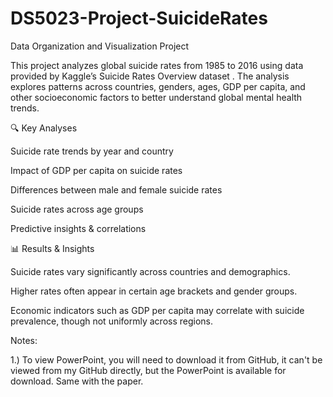 # DS5023-Project-SuicideRates
Data Organization and Visualization Project

This project analyzes global suicide rates from 1985 to 2016 using data provided by Kaggle’s Suicide Rates Overview dataset
.
The analysis explores patterns across countries, genders, ages, GDP per capita, and other socioeconomic factors to better understand global mental health trends.


🔍 Key Analyses

Suicide rate trends by year and country

Impact of GDP per capita on suicide rates

Differences between male and female suicide rates

Suicide rates across age groups

Predictive insights & correlations

📊 Results & Insights

Suicide rates vary significantly across countries and demographics.

Higher rates often appear in certain age brackets and gender groups.

Economic indicators such as GDP per capita may correlate with suicide prevalence, though not uniformly across regions.

Notes:

1.) To view PowerPoint, you will need to download it from GitHub, it can't be viewed from my GitHub directly, but the PowerPoint is available for download. Same with the paper.
